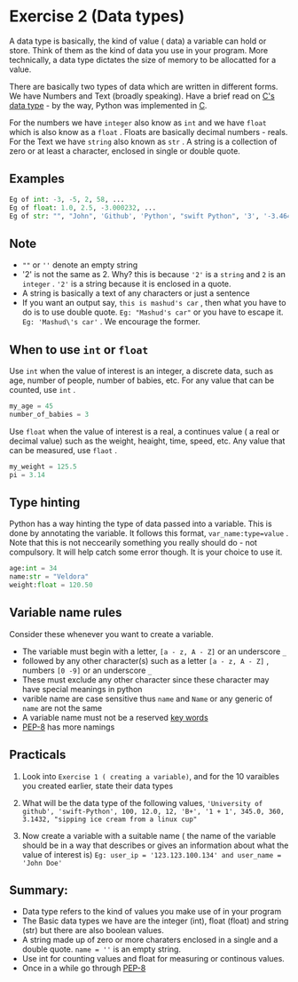 # Exercise 2 (Data types)
A data type is basically, the kind of value ( data) a variable can hold or store. Think of them as the kind of data you use in your program. More technically, a data type dictates the size of memory to be allocatted for a value.

There are basically two types of data which are written in different forms. We have Numbers and Text (broadly speaking). Have a brief read on [C's data type][Cdata-type-size-site] - by the way, Python was implemented in [C][C-site].

For the numbers we have `integer` also know as `int` and we have `float` which is also know as a `float` . Floats are basically decimal numbers - reals. For the Text we have `string` also known as `str` . A string is a collection of zero or at least a character, enclosed in single or double quote.

## Examples

``` Python
Eg of int: -3, -5, 2, 58, ...
Eg of float: 1.0, 2.5, -3.000232, ...
Eg of str: "", "John", 'Github', 'Python', "swift Python", '3', '-3.464', '+32-1', ...
```

## Note

* `""` or `''` denote an empty string
* '2' is not the same as 2. Why? this is because `'2'` is a `string` and `2` is an `integer` . `'2'` is a string because it is enclosed in a quote.
* A string is basically a text of any characters or just a sentence
* If you want an output say, `this is mashud's car` , then what you have to do is to use double quote. `Eg: "Mashud's car"` or you have to escape it. `Eg: 'Mashud\'s car'` . We encourage the former.

## When to use `int` or `float` 

Use `int` when the value of interest is an integer, a discrete data, such as age, number of people, number of babies, etc. For any value that can be counted, use `int` .

``` Python 
my_age = 45
number_of_babies = 3

``` 

Use `float` when the value of interest is a real, a continues value ( a real or decimal value) such as the weight, heaight, time, speed, etc. Any value that can be measured, use `flaot` .

``` Python
my_weight = 125.5
pi = 3.14
```

## Type hinting

Python has a way hinting the type of data passed into a variable. This is done by annotating the variable. It follows this format, `var_name:type=value` . Note that this is not neccearily something you really should do - not compulsory. It will help catch some error though. It is your choice to use it.

``` Python
age:int = 34
name:str = "Veldora"
weight:float = 120.50
```

## Variable name rules

Consider these whenever you want to create a variable.

* The variable must begin with a letter, `[a - z, A - Z]` or an underscore `_` 
* followed by any other character(s) such as a letter `[a - z, A - Z]` , numbers `[0 -9]` or an underscore `_` 
* These must exclude any other character since these character may have special meanings in python
* varible name are case sensitive thus `name` and `Name` or any generic of `name` are not the same
* A variable name must not be a reserved [key words][keyword-list-site]
* [PEP-8][PEP-8-site] has more namings

## Practicals

1. Look into `Exercise 1 ( creating a variable)`, and for the 10 varaibles you created earlier, state their data types

1. What will be the data type of the following values, `'University of github', 'swift-Python', 100, 12.0, 12, 'B+', '1 + 1', 345.0, 360, 3.1432, "sipping ice cream from a linux cup"` 

1. Now create a variable with a suitable name ( the name of the variable should be in a way that describes or gives an information about what the value of interest is) `Eg: user_ip = '123.123.100.134' and user_name = 'John Doe'` 

## Summary:

* Data type refers to the kind of values you make use of in your program
* The Basic data types we have are the integer (int), float (float) and string (str) but there are also boolean values.
* A string made up of zero or more charaters enclosed in a single and a double quote. `name = ''` is an empty string.
* Use int for counting values and float for measuring or continous values.
* Once in a while go through [PEP-8][PEP-8-site]

#
[Cdata-type-size-site]:https://en.wikipedia.org/wiki/C_data_types
[C-site]:https://en.wikipedia.org/wiki/C_(programming_language)
[PEP-8-site]:https://www.python.org/dev/peps/pep-0008/
[keyword-list-site]:https://github.com/python/cpython/blob/3.8/Lib/keyword.py


